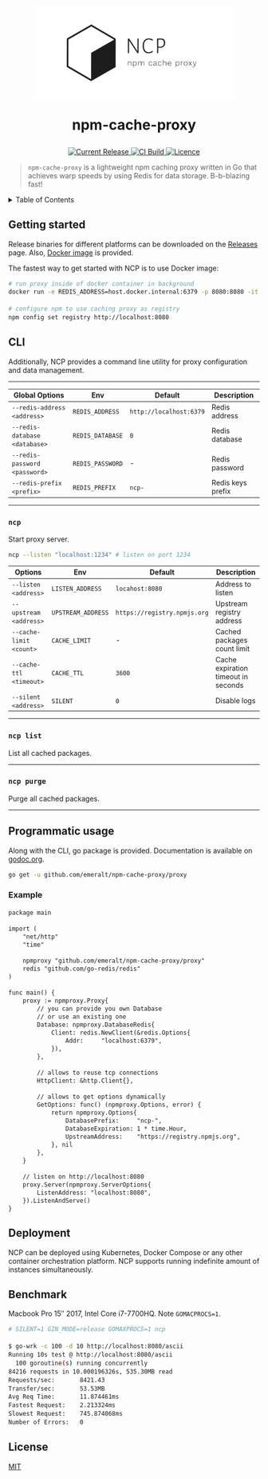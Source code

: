 <h1 align="center">
<img width="400" src="./logo.png"> 

npm-cache-proxy
</h1>

<p align="center">
  <a href="https://hub.docker.com/r/emeralt/npm-cache-proxy/tags">
    <img src="https://img.shields.io/github/release/emeralt/npm-cache-proxy.svg" alt="Current Release" />
  </a>
  <a href="https://hub.docker.com/r/emeralt/npm-cache-proxy/builds">
    <img src="https://img.shields.io/docker/cloud/build/emeralt/npm-cache-proxy.svg" alt="CI Build">
  </a>
  <a href="https://github.com/emeralt/npm-cache-proxy/blob/master/liscense">
    <img src="https://img.shields.io/github/license/emeralt/npm-cache-proxy.svg" alt="Licence">
  </a>
</p>

> `npm-cache-proxy` is a lightweight npm caching proxy written in Go that achieves warp speeds by using Redis for data storage. B-b-blazing fast!


<details>
<summary>Table of Contents</summary>
<p>

- [Getting started](#getting-started)
- [CLI](#cli)
	- [`ncp`](#ncp)
	- [`ncp list`](#ncp-list)
	- [`ncp purge`](#ncp-purge)
- [Programmatic usage](#programmatic-usage)
	- [Example](#example)
- [Deployment](#deployment)
- [Benchmark](#benchmark)
- [License](#license)

</p>
</details>

## Getting started
Release binaries for different platforms can be downloaded on the [Releases](https://github.com/emeralt/npm-cache-proxy/releases) page. Also, [Docker image](https://cloud.docker.com/u/emeralt/repository/docker/emeralt/npm-cache-proxy) is provided.

The fastest way to get started with NCP is to use Docker image:
```bash
# run proxy inside of docker container in background
docker run -e REDIS_ADDRESS=host.docker.internal:6379 -p 8080:8080 -it emeralt/npm-cache-proxy -d

# configure npm to use caching proxy as registry
npm config set registry http://localhost:8080
```

## CLI
Additionally, NCP provides a command line utility for proxy configuration and data management.

---

| Global Options                | Env              | Default                 | Description       |
| ----------------------------- | ---------------- | ----------------------- | ----------------- |
| `--redis-address <address>`   | `REDIS_ADDRESS`  | `http://localhost:6379` | Redis address     |
| `--redis-database <database>` | `REDIS_DATABASE` | `0`                     | Redis database    |
| `--redis-password <password>` | `REDIS_PASSWORD` | -                       | Redis password    |
| `--redis-prefix <prefix>`     | `REDIS_PREFIX`   | `ncp-`                  | Redis keys prefix |

---

### `ncp`

Start proxy server.

```bash
ncp --listen "localhost:1234" # listen on port 1234
```

| Options                 | Env                | Default                      | Description                         |
| ----------------------- | ------------------ | ---------------------------- | ----------------------------------- |
| `--listen <address>`    | `LISTEN_ADDRESS`   | `locahost:8080`              | Address to listen                   |
| `--upstream <address>`  | `UPSTREAM_ADDRESS` | `https://registry.npmjs.org` | Upstream registry address           |
| `--cache-limit <count>` | `CACHE_LIMIT`      | -                            | Cached packages count limit         |
| `--cache-ttl <timeout>` | `CACHE_TTL`        | `3600`                       | Cache expiration timeout in seconds |
| `--silent <address>`    | `SILENT`           | `0`                          | Disable logs                        |

---

### `ncp list`
List all cached packages.

---

### `ncp purge`
Purge all cached packages.

---

## Programmatic usage
Along with the CLI, go package is provided. Documentation is available on [godoc.org](https://godoc.org/github.com/emeralt/npm-cache-proxy/proxy).

```bash
go get -u github.com/emeralt/npm-cache-proxy/proxy
```

### Example
```golang
package main

import (
	"net/http"
	"time"

	npmproxy "github.com/emeralt/npm-cache-proxy/proxy"
	redis "github.com/go-redis/redis"
)

func main() {
	proxy := npmproxy.Proxy{
		// you can provide you own Database
		// or use an existing one
		Database: npmproxy.DatabaseRedis{
			Client: redis.NewClient(&redis.Options{
				Addr:     "localhost:6379",
			}),
		},

		// allows to reuse tcp connections
		HttpClient: &http.Client{},

		// allows to get options dynamically
		GetOptions: func() (npmproxy.Options, error) {
			return npmproxy.Options{
				DatabasePrefix:     "ncp-",
				DatabaseExpiration: 1 * time.Hour,
				UpstreamAddress:    "https://registry.npmjs.org",
			}, nil
		},
	}

	// listen on http://localhost:8080
	proxy.Server(npmproxy.ServerOptions{
		ListenAddress: "localhost:8080",
	}).ListenAndServe()
}
```

## Deployment
NCP can be deployed using Kubernetes, Docker Compose or any other container orchestration platform. NCP supports running indefinite amount of instances simultaneously. 

## Benchmark
Macbook Pro 15″ 2017, Intel Core i7-7700HQ. Note `GOMACPROCS=1`. 

```bash
# SILENT=1 GIN_MODE=release GOMAXPROCS=1 ncp

$ go-wrk -c 100 -d 10 http://localhost:8080/ascii
Running 10s test @ http://localhost:8080/ascii
  100 goroutine(s) running concurrently
84216 requests in 10.000196326s, 535.30MB read
Requests/sec:		8421.43
Transfer/sec:		53.53MB
Avg Req Time:		11.874461ms
Fastest Request:	2.213324ms
Slowest Request:	745.874068ms
Number of Errors:	0
```

## License

[MIT](./license)
